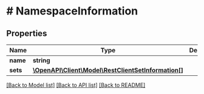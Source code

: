 # # NamespaceInformation

## Properties

Name | Type | Description | Notes
------------ | ------------- | ------------- | -------------
**name** | **string** |  | [optional]
**sets** | [**\OpenAPI\Client\Model\RestClientSetInformation[]**](RestClientSetInformation.md) |  | [optional]

[[Back to Model list]](../../README.md#models) [[Back to API list]](../../README.md#endpoints) [[Back to README]](../../README.md)
